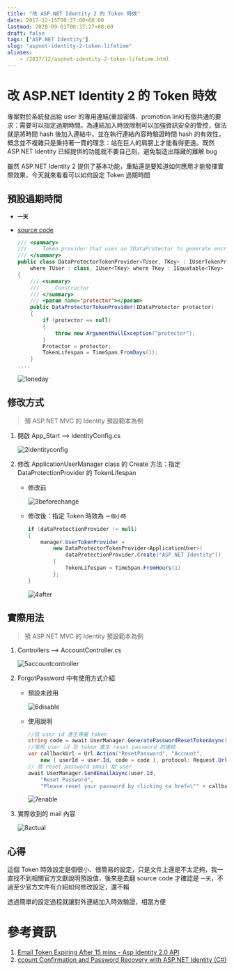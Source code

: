 ```yaml
---
title: "改 ASP.NET Identity 2 的 Token 時效"
date: 2017-12-15T00:37:00+08:00
lastmod: 2020-09-01T00:37:27+08:00
draft: false
tags: ["ASP.NET Identity"]
slug: "aspnet-identity-2-token-lifetime"
aliases:
    - /2017/12/aspnet-identity-2-token-lifetime.html
---
```

# 改 ASP.NET Identity 2 的 Token 時效
專案對於系統發出給 user 的專用連結(重設密碼、promotion link)有個共通的要求：需要可以指定過期時間。為連結加入時效限制可以加強資訊安全的管控，做法就是將時間 hash 後加入連結中，並在執行連結內容時驗證時間 hash 的有效性，概念並不複雜只是秉持著一貫的理念：站在巨人的肩膀上才能看得更遠。既然 ASP.NET Identity 已經提供的功能就不要自己刻，避免製造出隱藏的難解 bug

雖然 ASP.NET Identity 2 提供了基本功能，重點還是要知道如何應用才能發揮實際效果，今天就來看看可以如何設定 Token 過期時間

## 預設過期時間

*   **`一天`**
*   [source code](https://github.com/aspnet/AspNetIdentity/blob/9c48993a446288032f9824633e6dae81257da06e/src/Microsoft.AspNet.Identity.Owin/DataProtectorTokenProvider.cs)

    ```cs
    /// <summary>
    ///     Token provider that uses an IDataProtector to generate encrypted tokens based off of the security stamp
    /// </summary>
    public class DataProtectorTokenProvider<TUser, TKey> : IUserTokenProvider<TUser, TKey>
        where TUser : class, IUser<TKey> where TKey : IEquatable<TKey>
    {
        /// <summary>
        ///     Constructor
        /// </summary>
        /// <param name="protector"></param>
        public DataProtectorTokenProvider(IDataProtector protector)
        {
            if (protector == null)
            {
                throw new ArgumentNullException("protector");
            }
            Protector = protector;
            TokenLifespan = TimeSpan.FromDays(1);
        }
    ....
    ```

    ![1oneday](https://user-images.githubusercontent.com/3851540/34002943-f3228c8c-e12e-11e7-9343-2ea3abff77d4.png)

## 修改方式

> 預 ASP.NET MVC 的 Identity 預設範本為例

1.  開啟 App_Start --> IdentityConfig.cs

    ![2identityconfig](https://user-images.githubusercontent.com/3851540/34002944-f351739e-e12e-11e7-950a-3131a4b97c38.png)

2.  修改 ApplicationUserManager class 的 Create 方法：指定 DataProtectionProvider 的 TokenLifespan
    *   修改前

        ![3beforechange](https://user-images.githubusercontent.com/3851540/34002946-f37d43b6-e12e-11e7-851d-c080af6e89c2.png)

    *   修改後：指定 Token 時效為 `一個小時`

        ```cs
        if (dataProtectionProvider != null)
        {
            manager.UserTokenProvider =
                new DataProtectorTokenProvider<ApplicationUser>(
                    dataProtectionProvider.Create("ASP.NET Identity"))
                {
                    TokenLifespan = TimeSpan.FromHours(1)
                };
        }
        ```

        ![4after](https://user-images.githubusercontent.com/3851540/34002947-f3a89cdc-e12e-11e7-8b1e-d1ae55b2654c.png)

## 實際用法

> 預 ASP.NET MVC 的 Identity 預設範本為例

1.  Controllers --> AccountController.cs

    ![5accountcontroller](https://user-images.githubusercontent.com/3851540/34002949-f3d5674e-e12e-11e7-9341-067731370b81.png)

2.  ForgotPassword 中有使用方式介紹
    *   預設未啟用

        ![6disable](https://user-images.githubusercontent.com/3851540/34002950-f3ffa93c-e12e-11e7-9862-e14dce903ba9.png)

    *   使用說明

        ```cs
        //依 user id 產生專屬 token
        string code = await UserManager.GeneratePasswordResetTokenAsync(user.Id);
        //使用 user id 及 token 產生 reset password 的連結
        var callbackUrl = Url.Action("ResetPassword", "Account", 
            new { userId = user.Id, code = code }, protocol: Request.Url.Scheme); 
        // 將 reset password email 給 user
        await UserManager.SendEmailAsync(user.Id, 
            "Reset Password", 
            "Please reset your password by clicking <a href=\"" + callbackUrl + "\">here</a>");
        ```

        ![7enable](https://user-images.githubusercontent.com/3851540/34002951-f42decca-e12e-11e7-8675-25d033135eb8.png)

3.  實際收到的 mail 內容

    ![8actual](https://user-images.githubusercontent.com/3851540/34002953-f45a72d6-e12e-11e7-9f82-bf17b2c9624a.png)

## 心得

這個 Token 時效設定是個很小、很簡易的設定，只是文件上還是不太足夠，我一直找不到相關官方文獻說明預設值，後來是去翻 source code 才確認是 `一天`，不過至少官方文件有介紹如何修改設定，還不賴

透過簡單的設定過程就讓對外連結加入時效驗證，相當方便

# 參考資訊

1.  [Email Token Expiring After 15 mins - Asp Identity 2.0 API](https://stackoverflow.com/questions/27152612/email-token-expiring-after-15-mins-asp-identity-2-0-api)
2.  [ccount Confirmation and Password Recovery with ASP.NET Identity (C#)](https://docs.microsoft.com/en-us/aspnet/identity/overview/features-api/account-confirmation-and-password-recovery-with-aspnet-identity?WT.mc_id=DOP-MVP-5002594)
